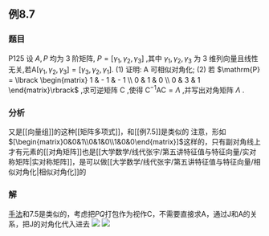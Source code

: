 ## 例8.7
### 题目
P125 设 $A, P$ 均为 3 阶矩阵, $P = \lbrack {{\gamma }_{1},{\gamma }_{2},{\gamma }_{3}}\rbrack$ ,其中 ${\gamma }_{1},{\gamma }_{2},{\gamma }_{3}$ 为 3 维列向量且线性无关,若$\mathrm{A}\lbrack {{\gamma }_{1},{\gamma }_{2},{\gamma }_{3}}\rbrack = \lbrack {{\gamma }_{3},{\gamma }_{2},{\gamma }_{1}}\rbrack .$
(1) 证明: $\mathrm{A}$ 可相似对角化;
(2) 若 $\mathrm{P} = \lbrack \begin{matrix} 1 & - 1 & - 1 \\ 0 & 1 & 0 \\ 0 & 3 & 1 \end{matrix}\rbrack$ ,求可逆矩阵 $\mathrm{C}$ ,使得 ${\mathrm{C}}^{-1}\mathrm{{AC}} = \Lambda$ ,并写出对角矩阵 $\Lambda$ .
### 分析
又是[[向量组]]的这种[[矩阵多项式]]，和[[例7.5]]是类似的
注意，形如$[\begin{matrix}0&0&1\\0&1&0\\1&0&0\end{matrix}]$这样的，只有副对角线上才有元素的[[对角矩阵]]也是[[大学数学/线代张宇/第五讲特征值与特征向量/实对称矩阵|实对称矩阵]]，是可以做[[大学数学/线代张宇/第五讲特征值与特征向量/相似对角化|相似对角化]]的
### 解
[手法](https://www.bilibili.com/video/BV13A4Ze3Em5?t=153.4&p=79)和7.5是类似的，考虑把$PQ$打包作为视作C，不需要直接求A，通过J和A的关系，把J的对角化代入进去
![](https://img.hwenyi.tech/202410200146647.webp)
![](https://img.hwenyi.tech/202410200146347.webp)
